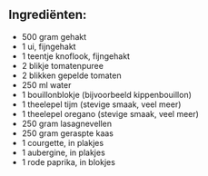 ## Ingrediënten:

- 500 gram gehakt
- 1 ui, fijngehakt
- 1 teentje knoflook, fijngehakt
- 2 blikje tomatenpuree
- 2 blikken gepelde tomaten
- 250 ml water
- 1 bouillonblokje (bijvoorbeeld kippenbouillon)
- 1 theelepel tijm (stevige smaak, veel meer)
- 1 theelepel oregano (stevige smaak, veel meer)
- 250 gram lasagnevellen
- 250 gram geraspte kaas
- 1 courgette, in plakjes
- 1 aubergine, in plakjes
- 1 rode paprika, in blokjes